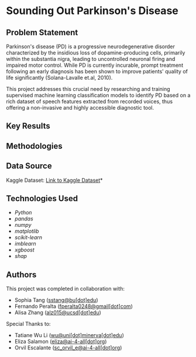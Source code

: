 # Sounding Out Parkinson's Disease

<!--
Briefly describe the purpose/result(s) of your project, the skills you applied, and the AI4ALL Ignite program.

*EXAMPLE:*
*Uncovered and meticulously analyzed three distinct biases present in ChatGPT, employing advanced Python techniques and data analysis methodologies, all within AI4ALL's cutting-edge AI4ALL Ignite accelerator.*-->


## Problem Statement <!--- do not change this line -->

Parkinson's disease (PD) is a progressive neurodegenerative disorder characterized by the insidious loss of dopamine-producing cells, primarily within the substantia nigra, leading to uncontrolled neuronal firing and impaired motor control. While PD is currently incurable, prompt treatment following an early diagnosis has been shown to improve patients' quality of life significantly  (Solana-Lavalle et.al, 2010). 

This project addresses this crucial need by researching and training supervised machine learning classification models to identify PD based on a rich dataset of speech features extracted from recorded voices, thus offering a non-invasive and highly accessible diagnostic tool.

<!--
Describe the motivation for this project, why it is relevant, and what its impacts are.
*EXAMPLE:*
*Given the substantial daily output of responses, the identification and mitigation of ChatGPT's biases become critical, safeguarding both the multitude of users and the far-reaching consequences they may influence.*-->

## Key Results <!--- do not change this line -->

<!--(UPDATE IN README.md)
Enumerate the main results of this project in a list and describe them.

*EXAMPLE:*
1. *Recorded over 1,000 unique prompts and their responses generated by ChatGPT*
2. *Identified three biases in ChatGPT's responses*
   - *When prompted about this world event*
   - *When prompted about this field of science*
   - *When prompted about this political party*-->


## Methodologies <!--- do not change this line -->

<!--(UPDATE IN README.md)

*EXAMPLE:*
*To accomplish this, we utilized the OpenAI API to interact with ChatGPT, and we designed a custom Python script to generate diverse prompts and collect corresponding responses. The data was then processed and analyzed using pandas, enabling us to detect patterns and biases in the AI model's outputs.*
*Engineered a Python script to generate over 1,000 prompts and elicit their responses from ChatGPT, utilizing pandas to collect the data. When prompted for solutions to this specific relevant crisis, nearly 80% of ChatGPT's responses promoted a certain worldview.*-->


## Data Source <!--- do not change this line -->

Kaggle Dataset: [Link to Kaggle Dataset](https://www.kaggle.com/datasets/dipayanbiswas/parkinsons-disease-speech-signal-features/code?datasetId=209295&sortBy=voteCount)*

## Technologies Used <!--- do not change this line -->
- *Python*
- *pandas*
- *numpy*
- *matplotlib*
- *scikit-learn*
- *imblearn*
- *xgboost*
- *shap*


## Authors <!--- do not change this line -->

This project was completed in collaboration with:
- Sophia Tang ([sstang@bu[dot]edu](mailto:sstang@bu.edu))
- Fernando Peralta ([fperalta0248@gmail[dot]com](mailto:fperalta0248@gmail.com))
- Alisa Zhang ([alz015@ucsd[dot]edu](mailto:alz015@ucsd.edu))

Special Thanks to:
- Tatiane Wu Li ([wu@uni[dot]minerva[dot]edu](mailto:wu@uni.minerva.edu))
- Eliza Salamon ([eliza@ai-4-all[dot]org](mailto:eliza@ai-4-all.org))
- Orvil Escalante ([sc_orvil_e@ai-4-all[dot]org](mailto:sc_orvil_e@ai-4-all.org))
